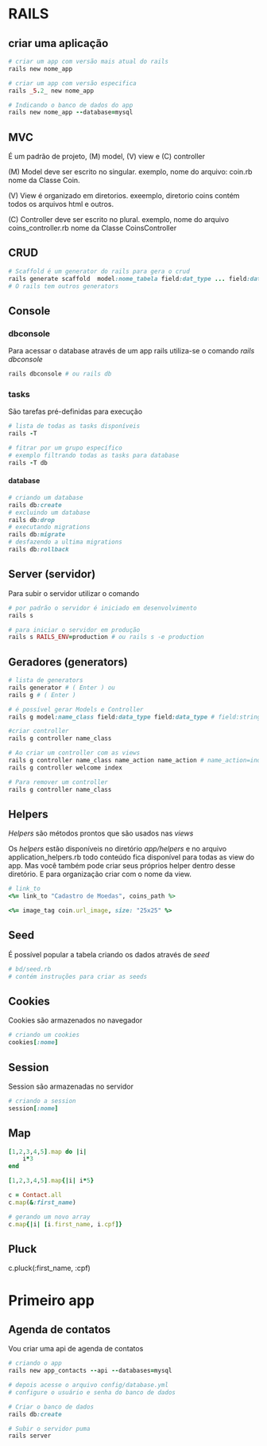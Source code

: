 # RAILS
## criar uma aplicação
```ruby
# criar um app com versão mais atual do rails
rails new nome_app

# criar um app com versão especifica
rails _5.2_ new nome_app

# Indicando o banco de dados do app
rails new nome_app --database=mysql
```

## MVC
É um padrão de projeto, (M) model, (V) view e (C) controller

(M) Model deve ser escrito no singular. exemplo, nome do arquivo: coin.rb nome da Classe Coin.

(V) View é organizado em diretorios. exeemplo, diretorio coins contém todos os arquivos html e outros.

(C) Controller deve ser escrito no plural. exemplo, nome do arquivo coins_controller.rb nome da Classe CoinsController


## CRUD
```ruby
# Scaffold é um generator do rails para gera o crud
rails generate scaffold  model:nome_tabela field:dat_type ... field:data_type
# O rails tem outros generators

```

## Console
### dbconsole
Para acessar o database através de um app rails utiliza-se o comando _rails dbconsole_
```ruby
rails dbconsole # ou rails db
```

### tasks
São tarefas pré-definidas para execução
```ruby
# lista de todas as tasks disponíveis
rails -T

# fitrar por um grupo específico
# exemplo filtrando todas as tasks para database
rails -T db
```

#### database
```ruby
# criando um database
rails db:create
# excluindo um database
rails db:drop
# executando migrations
rails db:migrate
# desfazendo a ultima migrations
rails db:rollback
```

## Server (servidor)
Para subir o servidor utilizar o comando
```ruby
# por padrão o servidor é iniciado em desenvolvimento
rails s

# para iniciar o servidor em produção
rails s RAILS_ENV=production # ou rails s -e production
```

## Geradores (generators)
```ruby
# lista de generators
rails generator # ( Enter ) ou
rails g # ( Enter )

# é possível gerar Models e Controller
rails g model:name_class field:data_type field:data_type # field:string field:integer ...

#criar controller
rails g controller name_class

# Ao criar um controller com as views
rails g controller name_class name_action name_action # name_action=index name_action=edit ...
rails g controller welcome index 

# Para remover um controller
rails g controller name_class 
```

## Helpers
_Helpers_ são métodos prontos que são usados nas _views_

Os _helpers_ estão disponíveis no diretório _app/helpers_ e no arquivo application_helpers.rb todo conteúdo fica disponível para todas as view do app. Mas você também pode criar seus próprios helper dentro desse diretório. E para organização criar com o nome da view.


```ruby
# link_to
<%= link_to "Cadastro de Moedas", coins_path %>
```

```ruby
<%= image_tag coin.url_image, size: "25x25" %>

```

## Seed
É possível popular a tabela criando os dados através de _seed_
```ruby
# bd/seed.rb
# contém instruções para criar as seeds
```

## Cookies
Cookies são armazenados no navegador
```ruby
# criando um cookies
cookies[:nome]
``` 

## Session
Session são armazenadas no servidor
```ruby
# criando a session
session[:nome]
```

## Map
```ruby
[1,2,3,4,5].map do |i|
	i*3
end

[1,2,3,4,5].map{|i| i*5}

c = Contact.all
c.map(&:first_name)

# gerando um novo array
c.map{|i| [i.first_name, i.cpf]}
```

## Pluck
c.pluck(:first_name, :cpf)

# Primeiro app
## Agenda de contatos
Vou criar uma api de agenda de contatos
```ruby
# criando o app
rails new app_contacts --api --databases=mysql

# depois acesse o arquivo config/database.yml
# configure o usuário e senha do banco de dados

# Criar o banco de dados
rails db:create

# Subir o servidor puma
rails server
```
